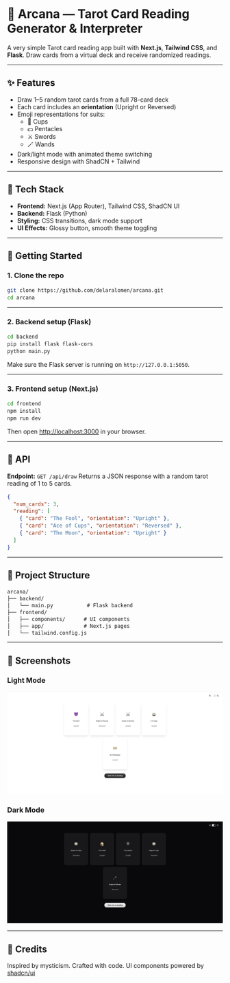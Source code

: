 # 🔮 Arcana — Tarot Card Reading Generator & Interpreter

A very simple Tarot card reading app built with **Next.js**, **Tailwind CSS**, and **Flask**. Draw cards from a virtual deck and receive randomized readings.

---

## ✨ Features

- Draw 1–5 random tarot cards from a full 78-card deck
- Each card includes an **orientation** (Upright or Reversed)
- Emoji representations for suits:
  - 🍵 Cups
  - 💵 Pentacles
  - ⚔️ Swords
  - 🪄 Wands
- Dark/light mode with animated theme switching
- Responsive design with ShadCN + Tailwind

---

## 🧱 Tech Stack

- **Frontend:** Next.js (App Router), Tailwind CSS, ShadCN UI
- **Backend:** Flask (Python)
- **Styling:** CSS transitions, dark mode support
- **UI Effects:** Glossy button, smooth theme toggling

---

## 🚀 Getting Started

### 1. Clone the repo

```bash
git clone https://github.com/delaralomen/arcana.git
cd arcana
````

---

### 2. Backend setup (Flask)

```bash
cd backend
pip install flask flask-cors
python main.py
```

Make sure the Flask server is running on `http://127.0.0.1:5050`.

---

### 3. Frontend setup (Next.js)

```bash
cd frontend
npm install
npm run dev
```

Then open [http://localhost:3000](http://localhost:3000) in your browser.

---

## 🧪 API

**Endpoint:** `GET /api/draw`
Returns a JSON response with a random tarot reading of 1 to 5 cards.

```json
{
  "num_cards": 3,
  "reading": [
    { "card": "The Fool", "orientation": "Upright" },
    { "card": "Ace of Cups", "orientation": "Reversed" },
    { "card": "The Moon", "orientation": "Upright" }
  ]
}
```

---

## 📁 Project Structure

```
arcana/
├── backend/
│   └── main.py           # Flask backend
├── frontend/
│   ├── components/      # UI components
│   ├── app/             # Next.js pages
│   └── tailwind.config.js
```

---

## 🎨 Screenshots

### Light Mode
![Light Mode](./frontend/public/screenshots/light-mode.png)

### Dark Mode
![Dark Mode](./frontend/public/screenshots/dark-mode.png)

---

## 🤝 Credits

Inspired by mysticism. Crafted with code.
UI components powered by [shadcn/ui](https://ui.shadcn.com)


